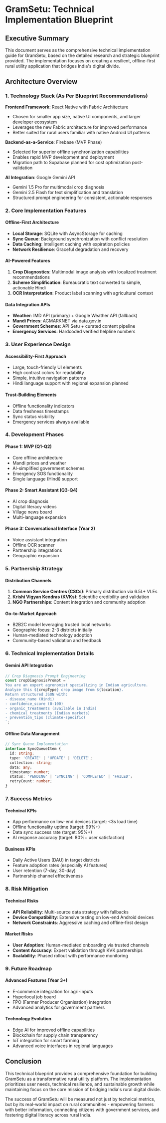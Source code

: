 # GramSetu: Technical Implementation Blueprint

## Executive Summary

This document serves as the comprehensive technical implementation guide for GramSetu, based on the detailed research and strategic blueprint provided. The implementation focuses on creating a resilient, offline-first rural utility application that bridges India's digital divide.

## Architecture Overview

### 1. Technology Stack (As Per Blueprint Recommendations)

**Frontend Framework**: React Native with Fabric Architecture
- Chosen for smaller app size, native UI components, and larger developer ecosystem
- Leverages the new Fabric architecture for improved performance
- Better suited for rural users familiar with native Android UI patterns

**Backend-as-a-Service**: Firebase (MVP Phase)
- Selected for superior offline synchronization capabilities
- Enables rapid MVP development and deployment
- Migration path to Supabase planned for cost optimization post-validation

**AI Integration**: Google Gemini API
- Gemini 1.5 Pro for multimodal crop diagnosis
- Gemini 2.5 Flash for text simplification and translation
- Structured prompt engineering for consistent, actionable responses

### 2. Core Implementation Features

#### Offline-First Architecture
- **Local Storage**: SQLite with AsyncStorage for caching
- **Sync Queue**: Background synchronization with conflict resolution
- **Data Caching**: Intelligent caching with expiration policies
- **Network Resilience**: Graceful degradation and recovery

#### AI-Powered Features
1. **Crop Diagnostics**: Multimodal image analysis with localized treatment recommendations
2. **Scheme Simplification**: Bureaucratic text converted to simple, actionable Hindi
3. **OCR Interpretation**: Product label scanning with agricultural context

#### Data Integration APIs
- **Weather**: IMD API (primary) + Google Weather API (fallback)
- **Mandi Prices**: AGMARKNET via data.gov.in
- **Government Schemes**: API Setu + curated content pipeline
- **Emergency Services**: Hardcoded verified helpline numbers

### 3. User Experience Design

#### Accessibility-First Approach
- Large, touch-friendly UI elements
- High contrast colors for readability
- Simple, intuitive navigation patterns
- Hindi language support with regional expansion planned

#### Trust-Building Elements
- Offline functionality indicators
- Data freshness timestamps
- Sync status visibility
- Emergency services always available

### 4. Development Phases

#### Phase 1: MVP (Q1-Q2)
- Core offline architecture
- Mandi prices and weather
- AI-simplified government schemes
- Emergency SOS functionality
- Single language (Hindi) support

#### Phase 2: Smart Assistant (Q3-Q4)
- AI crop diagnosis
- Digital literacy videos
- Village news board
- Multi-language expansion

#### Phase 3: Conversational Interface (Year 2)
- Voice assistant integration
- Offline OCR scanner
- Partnership integrations
- Geographic expansion

### 5. Partnership Strategy

#### Distribution Channels
1. **Common Service Centres (CSCs)**: Primary distribution via 6.5L+ VLEs
2. **Krishi Vigyan Kendras (KVKs)**: Scientific credibility and validation
3. **NGO Partnerships**: Content integration and community adoption

#### Go-to-Market Approach
- B2B2C model leveraging trusted local networks
- Geographic focus: 2-3 districts initially
- Human-mediated technology adoption
- Community-based validation and feedback

### 6. Technical Implementation Details

#### Gemini API Integration
```typescript
// Crop Diagnosis Prompt Engineering
const cropDiagnosisPrompt = `
You are an expert agronomist specializing in Indian agriculture.
Analyze this ${cropType} crop image from ${location}.
Return structured JSON with:
- disease_name (Hindi)
- confidence_score (0-100)
- organic_treatments (available in India)
- chemical_treatments (Indian markets)
- prevention_tips (climate-specific)
`;
```

#### Offline Data Management
```typescript
// Sync Queue Implementation
interface SyncQueueItem {
  id: string;
  type: 'CREATE' | 'UPDATE' | 'DELETE';
  collection: string;
  data: any;
  timestamp: number;
  status: 'PENDING' | 'SYNCING' | 'COMPLETED' | 'FAILED';
  retryCount: number;
}
```

### 7. Success Metrics

#### Technical KPIs
- App performance on low-end devices (target: <3s load time)
- Offline functionality uptime (target: 99%+)
- Data sync success rate (target: 95%+)
- AI response accuracy (target: 80%+ user satisfaction)

#### Business KPIs
- Daily Active Users (DAU) in target districts
- Feature adoption rates (especially AI features)
- User retention (7-day, 30-day)
- Partnership channel effectiveness

### 8. Risk Mitigation

#### Technical Risks
- **API Reliability**: Multi-source data strategy with fallbacks
- **Device Compatibility**: Extensive testing on low-end Android devices
- **Network Constraints**: Aggressive caching and offline-first design

#### Market Risks
- **User Adoption**: Human-mediated onboarding via trusted channels
- **Content Accuracy**: Expert validation through KVK partnerships
- **Scalability**: Phased rollout with performance monitoring

### 9. Future Roadmap

#### Advanced Features (Year 3+)
- E-commerce integration for agri-inputs
- Hyperlocal job board
- FPO (Farmer Producer Organisation) integration
- Advanced analytics for government partners

#### Technology Evolution
- Edge AI for improved offline capabilities
- Blockchain for supply chain transparency
- IoT integration for smart farming
- Advanced voice interfaces in regional languages

## Conclusion

This technical blueprint provides a comprehensive foundation for building GramSetu as a transformative rural utility platform. The implementation prioritizes user needs, technical resilience, and sustainable growth while maintaining focus on the core mission of bridging India's rural digital divide.

The success of GramSetu will be measured not just by technical metrics, but by its real-world impact on rural communities - empowering farmers with better information, connecting citizens with government services, and fostering digital literacy across rural India.